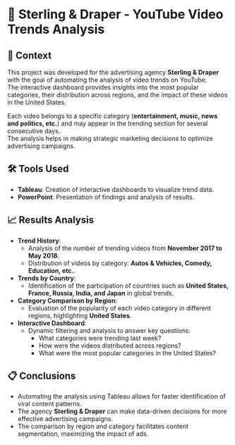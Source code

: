 # 🎥 Sterling & Draper - YouTube Video Trends Analysis

## 📝 Context
This project was developed for the advertising agency **Sterling & Draper** with the goal of automating the analysis of video trends on YouTube.  
The interactive dashboard provides insights into the most popular categories, their distribution across regions, and the impact of these videos in the United States.  

Each video belongs to a specific category (**entertainment, music, news and politics, etc.**) and may appear in the trending section for several consecutive days.  
The analysis helps in making strategic marketing decisions to optimize advertising campaigns.

## 🛠️ Tools Used
- **Tableau**: Creation of interactive dashboards to visualize trend data.
- **PowerPoint**: Presentation of findings and analysis of results.

## 📈 Results Analysis
- **Trend History**:
  - Analysis of the number of trending videos from **November 2017 to May 2018**.
  - Distribution of videos by category: **Autos & Vehicles, Comedy, Education, etc.**.
- **Trends by Country**:
  - Identification of the participation of countries such as **United States, France, Russia, India, and Japan** in global trends.
- **Category Comparison by Region**:
  - Evaluation of the popularity of each video category in different regions, highlighting **United States**.
- **Interactive Dashboard**:
  - Dynamic filtering and analysis to answer key questions:
    - What categories were trending last week?
    - How were the videos distributed across regions?
    - What were the most popular categories in the United States?

## 📋 Conclusions
- Automating the analysis using Tableau allows for faster identification of viral content patterns.
- The agency **Sterling & Draper** can make data-driven decisions for more effective advertising campaigns.
- The comparison by region and category facilitates content segmentation, maximizing the impact of ads.
